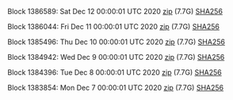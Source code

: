 Block 1386589: Sat Dec 12 00:00:01 UTC 2020 [zip](https://dash-bootstrap.ams3.digitaloceanspaces.com/mainnet/2020-12-12/bootstrap.dat.zip) (7.7G) [SHA256](https://dash-bootstrap.ams3.digitaloceanspaces.com/mainnet/2020-12-12/sha256.txt)

Block 1386044: Fri Dec 11 00:00:01 UTC 2020 [zip](https://dash-bootstrap.ams3.digitaloceanspaces.com/mainnet/2020-12-11/bootstrap.dat.zip) (7.7G) [SHA256](https://dash-bootstrap.ams3.digitaloceanspaces.com/mainnet/2020-12-11/sha256.txt)

Block 1385496: Thu Dec 10 00:00:01 UTC 2020 [zip](https://dash-bootstrap.ams3.digitaloceanspaces.com/mainnet/2020-12-10/bootstrap.dat.zip) (7.7G) [SHA256](https://dash-bootstrap.ams3.digitaloceanspaces.com/mainnet/2020-12-10/sha256.txt)

Block 1384942: Wed Dec  9 00:00:01 UTC 2020 [zip](https://dash-bootstrap.ams3.digitaloceanspaces.com/mainnet/2020-12-09/bootstrap.dat.zip) (7.7G) [SHA256](https://dash-bootstrap.ams3.digitaloceanspaces.com/mainnet/2020-12-09/sha256.txt)

Block 1384396: Tue Dec  8 00:00:01 UTC 2020 [zip](https://dash-bootstrap.ams3.digitaloceanspaces.com/mainnet/2020-12-08/bootstrap.dat.zip) (7.7G) [SHA256](https://dash-bootstrap.ams3.digitaloceanspaces.com/mainnet/2020-12-08/sha256.txt)

Block 1383854: Mon Dec  7 00:00:01 UTC 2020 [zip](https://dash-bootstrap.ams3.digitaloceanspaces.com/mainnet/2020-12-07/bootstrap.dat.zip) (7.7G) [SHA256](https://dash-bootstrap.ams3.digitaloceanspaces.com/mainnet/2020-12-07/sha256.txt)
